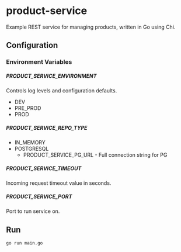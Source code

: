 # product-service
Example REST service for managing products, written in Go using Chi.

## Configuration

### Environment Variables

##### PRODUCT_SERVICE_ENVIRONMENT

Controls log levels and configuration defaults. 

* DEV
* PRE_PROD
* PROD
 
##### PRODUCT_SERVICE_REPO_TYPE

* IN_MEMORY
* POSTGRESQL
    * PRODUCT_SERVICE_PG_URL - Full connection string for PG

##### PRODUCT_SERVICE_TIMEOUT

Incoming request timeout value in seconds.

##### PRODUCT_SERVICE_PORT

Port to run service on.


## Run

```go run main.go```

